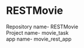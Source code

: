 # RESTMovie
Repository name- RESTMovie       
Project name- movie_task           
app name- movie_rest_app
